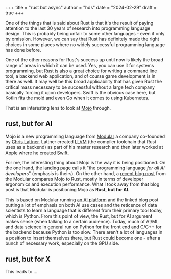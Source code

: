 +++
title = "rust but async"
author = "hds"
date = "2024-02-29"
draft = true
+++

One of the things that is said about Rust is that it's the result of paying attention to the last 30 years of research into programming language design. This is probably being unfair to some other languages - even if only by omission. However, we can say that Rust has definitely made the right choices in some places where no widely successful programming language has done before.

One of the other reasons for Rust's success up until now is likely the broad range of areas in which it can be used. Yes, you can use it for systems programming, but Rust is also a great choice for writing a command line tool, a backend web application, and of course game development is in there as well. It may well be this broad applicability that has given Rust the critical mass necessary to be successful without a large tech company basically forcing it upon developers. Swift is the obvious case here, but Kotlin fits the mold and even Go when it comes to using Kubernetes.

That is an interesting lens to look at [Mojo](https://www.modular.com/max/mojo) through.

## rust, but for AI

Mojo is a new programming language from [Modular](https://www.modular.com) a company co-founded by [Chris Lattner](https://en.wikipedia.org/wiki/Chris_Lattner). Lattner created [LLVM](https://llvm.org/) (the compiler toolchain that Rust uses as a backend) as part of his master research and then later worked at Apple where he created [Swift](https://www.swift.org/).

For me, the interesting thing about Mojo is the way it is being positioned. On the one hand, the [landing page](https://www.modular.com/max/mojo) calls it "the programming language _for all AI developers_" (emphasis is theirs). On the other hand, a [recent blog post](https://www.modular.com/blog/mojo-vs-rust-is-mojo-faster-than-rust) from the Modular compares Mojo to Rust, mostly in terms of developer ergonomics and execution performance. What I took away from that blog post is that Modular is positioning Mojo as **Rust, but for AI**.

This is based on Modular running [an AI platform](https://www.modular.com/) and the linked blog post putting a lot of emphasis on both AI use cases and the reticence of data scientists to learn a language that is different from their primary tool today, which is Python. From this point of view, the Rust, but for AI argument makes sense (when talking to a certain audience). Today, much of AI/ML and data science in general run on Python for the front end and C/C++ for the backend because Python is too slow. There aren't a lot of languages in a position to insert themselves there, but Rust could become one - after a bunch of necessary work, especially on the GPU side.

## rust, but for X

This leads to ...

